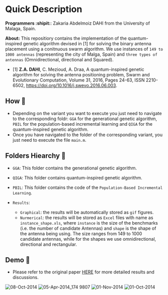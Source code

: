 # Quick Description

**Programmers :shipit:**: Zakaria Abdelmoiz DAHI from the University of Malaga, Spain. 

**About:** This repositiory contains the implementation of the quantum-inspired genetic algorithm devised in [1] for solving the binary antenna placement using a conitnuous swarm algorithm. We use instances of `149 to 1000 antennas` (representing the city of Malga, Spain) and `three types of antennas` (Omnidirectional, directional and Squared).

- [1] **Z.A. DAHI**, C. Mezioud, A. Draa, A quantum-inspired genetic algorithm for solving the antenna positioning problem, Swarm and Evolutionary Computation, Volume 31, 2016, Pages 24-63, ISSN 2210-6502, https://doi.org/10.1016/j.swevo.2016.06.003.

## **How :green_book:** 

- Depending on the variant you want to execute you just need to navigate to the corresponding foldr: `GGA` for the generational genetic algorithm, `PBIL` for the population-based incremental learning and `QIGA` for the quantum-inspired genetic algorithm.
- Once you have navigated to the folder of the corresponding variant, you just need to execute the file `main.m`.


## **Folders Hiearchy :open_file_folder:**
    
- `GGA`: This folder contains the generational genetic algorithm.
- `QIGA`: This folder contains quantum-inspired genetic algorithm.
- `PBIL`: This folder contains the code of the `Population-Based Incremental Learning`. 

- `Results`: 
    - `Graphical`: the results will be automatically stored as `gif` figures.
    - `Nurmerical`: the results will be stored as `Excel` files with name as `instance_shape.xls`, where `instance` is the size of the benchmarks (i.e. the number of candidate Antennas) and `shape` is the shape of the antenna being using. The size ranges from 149 to 1000 candidate antennas, while for the shapes we use omnidirectional, directional and rectangular. 
        
## **Demo :movie_camera:**
    
- Please refer to the original paper [HERE](https://www.sciencedirect.com/science/article/pii/S2210650216300293) for more detailed results and discussions.

![08-Oct-2014](https://user-images.githubusercontent.com/68249696/222123414-ef9b0af1-1271-42f1-992c-050d05295fc1.gif)
![05-Apr-2014_174 9807](https://user-images.githubusercontent.com/68249696/222123453-52043b21-bfaa-44d7-8470-7eff65d914ea.gif)
![01-Nov-2014](https://user-images.githubusercontent.com/68249696/222123511-c42c8f57-a4e6-4ce9-9e29-686ad6ea53e4.gif)
![01-Oct-2014](https://user-images.githubusercontent.com/68249696/222123560-3e43f77b-d7dc-4242-8c11-7d2d5faa8ab4.gif)
